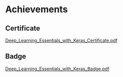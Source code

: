 

# Achievements
## Certificate
[Deep_Learning_Essentials_with_Keras_Certificate.pdf](https://prod-files-secure.s3.us-west-2.amazonaws.com/03e82b26-cccb-4906-bb56-adabcbdc0655/f5cf1405-8a02-49a4-beb6-3d50b033ba6e/Deep_Learning_Essentials_with_Keras_Certificate.pdf?X-Amz-Algorithm=AWS4-HMAC-SHA256&X-Amz-Content-Sha256=UNSIGNED-PAYLOAD&X-Amz-Credential=ASIAZI2LB466QOQIV6IB%2F20250204%2Fus-west-2%2Fs3%2Faws4_request&X-Amz-Date=20250204T151551Z&X-Amz-Expires=3600&X-Amz-Security-Token=IQoJb3JpZ2luX2VjEBYaCXVzLXdlc3QtMiJGMEQCICk2rDlfq9yNFBvYZwAdqEAf7%2FFDBTzrf8u9CSWUV8osAiBVM4CNoR10w%2F%2BxadkzE2zYWVHwPukhtZxsu5eEO8vfTyr%2FAwgvEAAaDDYzNzQyMzE4MzgwNSIMOaeKA2kEbfNdzEqFKtwDh7iJwItwjZj8LMmKn845Jb856LAuhuDW9cTAb9FlRhCAw1BnWsmbl5qlSUR4o5dAykrQZgt6IARyQq8CE5BG%2FK72XT9VqTDbxjH7za2zzuA%2BClsVo6kZlbwX2BXExF3cMUmDd9EUIkAcdbVut9b5TyBOy0wZCRVFX4cpDLNWlpDf08MZJqFEmmMBqcjvsEBzh%2Bu8AmmnlgX6O8D77JtfgMt%2Fj8q4A9e0GF6tDbjn2M%2BXIKx6Gjs8SJAAR0sXZ34f%2F4nM5X6tp6jGhLPyuQgw1wxJOL7ecBGS5LDWTrgR4a79GBlrr5QFF2iCAMbGG9Troo3WfN25nBfod7G%2Fpi7I15H04wXIExsjwM89L6Dpnl%2BLtVTF4a6btaO73CXkov0vAIISbZ13ritczjiE23QGcfXTbU1tSYCfmdTlkTmVnvXqC8Sg8wMDeMO9vD4sILwrFmmXy1gufh5uLewu7H%2FSEkN665RJfVAuaqru0BPHdO1gRXT7hAm1LWL7PUkmYDDoVOJuuYDPSeKTv8b0XeXfA9tszindrrTntBw91P5d46kARXDapWP9GUnLAq%2FaZ7oobIPgyUGjwOk%2Bbp3C%2FUh0j2Ez086XvnQuhpp%2BfsrqvY6beweQpNAUxuPbPUUwkb2IvQY6pgEfB72hAwQ5lNLqgi941Tql7bPDH4yddXAZFZZAQkhmCzqZvgHWbW5SICg1AYGJ5EM4uZ%2FzqdCQhDVxUFwSrRb7JdPpZ%2BXjSx2%2FnG2dP415EjrxzyECZPlMhVZUgq3vS1FtyeMMAfGwmU4RyIwQy%2FOc1Kry3UcVDbixfA6fb05RR9mvh%2BS4lxc%2BJIM6CXR5GeXmrq3PXcvpWahiIgdFxmX8ethImjB8&X-Amz-Signature=4168d9a875732fa62ebdaaba869a323974d076979558a6d763379c156b3cc0bd&X-Amz-SignedHeaders=host&x-id=GetObject)
## Badge
[Deep_Learning_Essentials_with_Keras_Badge.pdf](https://prod-files-secure.s3.us-west-2.amazonaws.com/03e82b26-cccb-4906-bb56-adabcbdc0655/5c209097-6d96-477f-a031-edc11aa6225f/Deep_Learning_Essentials_with_Keras_Badge.pdf?X-Amz-Algorithm=AWS4-HMAC-SHA256&X-Amz-Content-Sha256=UNSIGNED-PAYLOAD&X-Amz-Credential=ASIAZI2LB466QOQIV6IB%2F20250204%2Fus-west-2%2Fs3%2Faws4_request&X-Amz-Date=20250204T151551Z&X-Amz-Expires=3600&X-Amz-Security-Token=IQoJb3JpZ2luX2VjEBYaCXVzLXdlc3QtMiJGMEQCICk2rDlfq9yNFBvYZwAdqEAf7%2FFDBTzrf8u9CSWUV8osAiBVM4CNoR10w%2F%2BxadkzE2zYWVHwPukhtZxsu5eEO8vfTyr%2FAwgvEAAaDDYzNzQyMzE4MzgwNSIMOaeKA2kEbfNdzEqFKtwDh7iJwItwjZj8LMmKn845Jb856LAuhuDW9cTAb9FlRhCAw1BnWsmbl5qlSUR4o5dAykrQZgt6IARyQq8CE5BG%2FK72XT9VqTDbxjH7za2zzuA%2BClsVo6kZlbwX2BXExF3cMUmDd9EUIkAcdbVut9b5TyBOy0wZCRVFX4cpDLNWlpDf08MZJqFEmmMBqcjvsEBzh%2Bu8AmmnlgX6O8D77JtfgMt%2Fj8q4A9e0GF6tDbjn2M%2BXIKx6Gjs8SJAAR0sXZ34f%2F4nM5X6tp6jGhLPyuQgw1wxJOL7ecBGS5LDWTrgR4a79GBlrr5QFF2iCAMbGG9Troo3WfN25nBfod7G%2Fpi7I15H04wXIExsjwM89L6Dpnl%2BLtVTF4a6btaO73CXkov0vAIISbZ13ritczjiE23QGcfXTbU1tSYCfmdTlkTmVnvXqC8Sg8wMDeMO9vD4sILwrFmmXy1gufh5uLewu7H%2FSEkN665RJfVAuaqru0BPHdO1gRXT7hAm1LWL7PUkmYDDoVOJuuYDPSeKTv8b0XeXfA9tszindrrTntBw91P5d46kARXDapWP9GUnLAq%2FaZ7oobIPgyUGjwOk%2Bbp3C%2FUh0j2Ez086XvnQuhpp%2BfsrqvY6beweQpNAUxuPbPUUwkb2IvQY6pgEfB72hAwQ5lNLqgi941Tql7bPDH4yddXAZFZZAQkhmCzqZvgHWbW5SICg1AYGJ5EM4uZ%2FzqdCQhDVxUFwSrRb7JdPpZ%2BXjSx2%2FnG2dP415EjrxzyECZPlMhVZUgq3vS1FtyeMMAfGwmU4RyIwQy%2FOc1Kry3UcVDbixfA6fb05RR9mvh%2BS4lxc%2BJIM6CXR5GeXmrq3PXcvpWahiIgdFxmX8ethImjB8&X-Amz-Signature=a485f9ae95c2ee8ed463b113f0849d885defe0822008716a3c366e9313ec7da5&X-Amz-SignedHeaders=host&x-id=GetObject)
